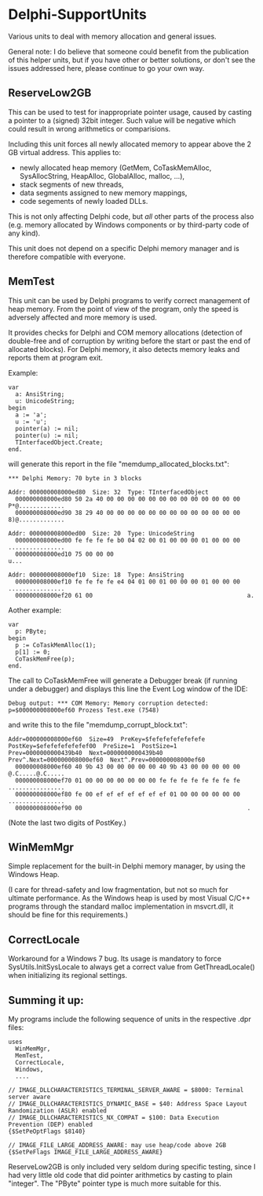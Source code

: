 # Delphi-SupportUnits
Various units to deal with memory allocation and general issues.


General note:
I do believe that someone could benefit from the publication of this helper units, but if you have other or better solutions, or don't see
the issues addressed here, please continue to go your own way.


## ReserveLow2GB

This can be used to test for inappropriate pointer usage, caused by casting a pointer to a (signed) 32bit integer. Such value
will be negative which could result in wrong arithmetics or comparisions.

Including this unit forces all newly allocated memory to appear above the 2 GB virtual address. This applies to:
  - newly allocated heap memory (GetMem, CoTaskMemAlloc, SysAllocString, HeapAlloc, GlobalAlloc, malloc, ...),
  - stack segments of new threads,
  - data segments assigned to new memory mappings,
  - code segements of newly loaded DLLs.

This is not only affecting Delphi code, but *all* other parts of the process also (e.g. memory allocated by Windows components or by
third-party code of any kind).

This unit does not depend on a specific Delphi memory manager and is therefore compatible with everyone.


## MemTest

This unit can be used by Delphi programs to verify correct management of heap memory. From the point of view of the program,
only the speed is adversely affected and more memory is used.

It provides checks for Delphi and COM memory allocations (detection of double-free and of corruption by writing before the start or
past the end of allocated blocks).
For Delphi memory, it also detects memory leaks and reports them at program exit.

Example:

```
var
  a: AnsiString;
  u: UnicodeString;
begin
  a := 'a';
  u := 'u';
  pointer(a) := nil;
  pointer(u) := nil;
  TInterfacedObject.Create;
end.
```

will generate this report in the file "memdump_allocated_blocks.txt":

```
*** Delphi Memory: 70 byte in 3 blocks

Addr: 000000008000ed80  Size: 32  Type: TInterfacedObject
  000000008000ed80 50 2a 40 00 00 00 00 00 00 00 00 00 00 00 00 00  P*@.............
  000000008000ed90 38 29 40 00 00 00 00 00 00 00 00 00 00 00 00 00  8)@.............

Addr: 000000008000ed00  Size: 20  Type: UnicodeString
  000000008000ed00 fe fe fe fe b0 04 02 00 01 00 00 00 01 00 00 00  ................
  000000008000ed10 75 00 00 00                                      u...            

Addr: 000000008000ef10  Size: 18  Type: AnsiString
  000000008000ef10 fe fe fe fe e4 04 01 00 01 00 00 00 01 00 00 00  ................
  000000008000ef20 61 00                                            a.              
```

Aother example:
```
var
  p: PByte;
begin
  p := CoTaskMemAlloc(1);
  p[1] := 0;
  CoTaskMemFree(p);
end.
```

The call to CoTaskMemFree will generate a Debugger break (if running under a debugger) and displays this line the Event Log window of the IDE:
```
Debug output: *** COM Memory: Memory corruption detected: p=$000000008000ef60 Prozess Test.exe (7548)
```
and write this to the file "memdump_corrupt_block.txt":
```
Addr=000000008000ef60  Size=49  PreKey=$fefefefefefefefe  PostKey=$efefefefefefef00  PreSize=1  PostSize=1  Prev=0000000000439b40  Next=0000000000439b40  Prev^.Next=000000008000ef60  Next^.Prev=000000008000ef60
  000000008000ef60 40 9b 43 00 00 00 00 00 40 9b 43 00 00 00 00 00  @.C.....@.C.....
  000000008000ef70 01 00 00 00 00 00 00 00 fe fe fe fe fe fe fe fe  ................
  000000008000ef80 fe 00 ef ef ef ef ef ef ef 01 00 00 00 00 00 00  ................
  000000008000ef90 00                                               .               
```
(Note the last two digits of PostKey.)


## WinMemMgr

Simple replacement for the built-in Delphi memory manager, by using the Windows Heap.

(I care for thread-safety and low fragmentation, but not so much for ultimate performance. As the Windows heap is used by most
Visual C/C++ programs through the standard malloc implementation in msvcrt.dll, it should be fine for this requirements.)


## CorrectLocale

Workaround for a Windows 7 bug. Its usage is mandatory to force SysUtils.InitSysLocale to always get a correct value from
GetThreadLocale() when initializing its regional settings.


## Summing it up:

My programs include the following sequence of units in the respective .dpr files:
```
uses
  WinMemMgr,
  MemTest,
  CorrectLocale,
  Windows,
  ....

// IMAGE_DLLCHARACTERISTICS_TERMINAL_SERVER_AWARE = $8000: Terminal server aware
// IMAGE_DLLCHARACTERISTICS_DYNAMIC_BASE = $40: Address Space Layout Randomization (ASLR) enabled
// IMAGE_DLLCHARACTERISTICS_NX_COMPAT = $100: Data Execution Prevention (DEP) enabled
{$SetPeOptFlags $8140}
   
// IMAGE_FILE_LARGE_ADDRESS_AWARE: may use heap/code above 2GB
{$SetPeFlags IMAGE_FILE_LARGE_ADDRESS_AWARE}
```

ReserveLow2GB is only included very seldom during specific testing, since I had very little old code that did pointer arithmetics
by casting to plain "integer". The "PByte" pointer type is much more suitable for this.
